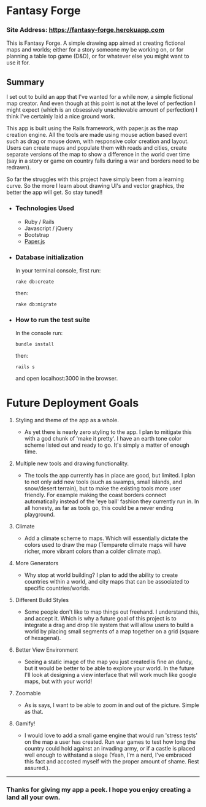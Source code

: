 # Fantasy Forge

### Site Address: https://fantasy-forge.herokuapp.com

This is Fantasy Forge. A simple drawing app aimed at creating fictional maps and worlds; either for a story someone my be working on, or for planning a table top game (D&D), or for whatever else you might want to use it for.

## Summary

I set out to build an app that I've wanted for a while now, a simple fictional map creator. And even though at this point is not at the level of perfection I might expect (which is an obsessively unachievable amount of perfection) I think I've certainly laid a nice ground work.

This app is built using the Rails framework, with paper.js as the map creation engine. All the tools are made using mouse action based event such as drag or mouse down, with responsive color creation and layout. Users can create maps and populate them with roads and cities, create separate versions of the map to show a difference in the world over time (say in a story or game on country falls during a war and borders need to be redrawn).

So far the struggles with this project have simply been from a learning curve. So the more I learn about drawing UI's and vector graphics, the better the app will get. So stay tuned!!

* ### Technologies Used

   - Ruby / Rails
   - Javascript / jQuery
   - Bootstrap
   - [Paper.js](http://paperjs.org/)

* ### Database initialization

   In your terminal console, first run:

   `rake db:create`

   then:

   `rake db:migrate`

* ### How to run the test suite

   In the console run:

   `bundle install`

   then:

   `rails s`

   and open localhost:3000 in the browser.


# Future Deployment Goals

   1. Styling and theme of the app as a whole.

      * As yet there is nearly zero styling to the app. I plan to mitigate this with a god chunk of 'make it pretty'. I have an earth tone color scheme listed out and ready to go. It's simply a matter of enough time.

   2. Multiple new tools and drawing functionality.

      * The tools the app currently has in place are good, but limited. I plan to not only add new tools (such as swamps, small islands, and snow/desert terrain), but to make the existing tools more user friendly. For example making the coast borders connect automatically instead of the 'eye ball' fashion they currently run in. In all honesty, as far as tools go, this could be a never ending playground.

   3. Climate

      * Add a climate scheme to maps. Which will essentially dictate the colors used to draw the map (Temparete climate maps will have richer, more vibrant colors than a colder climate map).

   4. More Generators

      * Why stop at world building? I plan to add the ability to create countries within a world, and city maps that can be associated to specific countries/worlds.

   5. Different Build Styles

      * Some people don't like to map things out freehand. I understand this, and accept it. Which is why a future goal of this project is to integrate a drag and drop tile system that will allow users to build a world by placing small segments of a map together on a grid (square of hexagenal).

   6. Better View Environment

      * Seeing a static image of the map you just created is fine an dandy, but it would be better to be able to explore your world. In the future I'll look at designing a view interface that will work much like google maps, but with your world!

   7. Zoomable

      * As is says, I want to be able to zoom in and out of the picture. Simple as that.

   8. Gamify!

      * I would love to add a small game engine that would run 'stress tests' on the map a user has created. Run war games to test how long the country could hold against an invading army, or if a castle is placed well enough to withstand a siege (Yeah, I'm a nerd, I've embraced this fact and accosted myself with the proper amount of shame. Rest assured.).

---

   ### Thanks for giving my app a peek. I hope you enjoy creating a land all your own.
